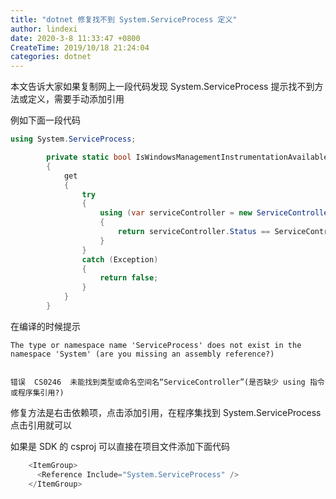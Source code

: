 ```yaml
---
title: "dotnet 修复找不到 System.ServiceProcess 定义"
author: lindexi
date: 2020-3-8 11:33:47 +0800
CreateTime: 2019/10/18 21:24:04
categories: dotnet
---
```


本文告诉大家如果复制网上一段代码发现 System.ServiceProcess 提示找不到方法或定义，需要手动添加引用

<!--more-->


<!-- CreateTime:2019/10/18 21:24:04 -->


例如下面一段代码

```csharp
using System.ServiceProcess;

        private static bool IsWindowsManagementInstrumentationAvailable
        {
            get
            {
                try
                {
                    using (var serviceController = new ServiceController("Winmgmt"))
                    {
                        return serviceController.Status == ServiceControllerStatus.Running;
                    }
                }
                catch (Exception)
                {
                    return false;
                }
            }
        }
```

在编译的时候提示

```
The type or namespace name 'ServiceProcess' does not exist in the namespace 'System' (are you missing an assembly reference?)


错误	CS0246	未能找到类型或命名空间名“ServiceController”(是否缺少 using 指令或程序集引用?)
```

修复方法是右击依赖项，点击添加引用，在程序集找到 System.ServiceProcess 点击引用就可以

如果是 SDK 的 csproj 可以直接在项目文件添加下面代码

```csharp
    <ItemGroup>
      <Reference Include="System.ServiceProcess" />
    </ItemGroup>
```

